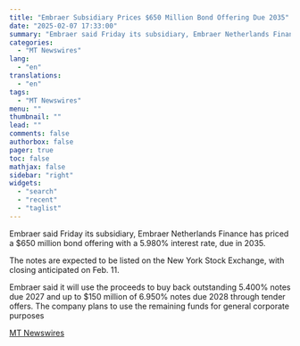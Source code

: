 ```yaml
---
title: "Embraer Subsidiary Prices $650 Million Bond Offering Due 2035"
date: "2025-02-07 17:33:00"
summary: "Embraer said Friday its subsidiary, Embraer Netherlands Finance has priced a $650 million bond offering with a 5.980% interest rate, due in 2035. The notes are expected to be listed on the New York Stock Exchange, with closing anticipated on Feb. 11. Embraer said it will use the proceeds to..."
categories:
  - "MT Newswires"
lang:
  - "en"
translations:
  - "en"
tags:
  - "MT Newswires"
menu: ""
thumbnail: ""
lead: ""
comments: false
authorbox: false
pager: true
toc: false
mathjax: false
sidebar: "right"
widgets:
  - "search"
  - "recent"
  - "taglist"
---
```


Embraer said Friday its subsidiary, Embraer Netherlands Finance has priced a $650 million bond offering with a 5.980% interest rate, due in 2035.

The notes are expected to be listed on the New York Stock Exchange, with closing anticipated on Feb. 11.

Embraer said it will use the proceeds to buy back outstanding 5.400% notes due 2027 and up to $150 million of 6.950% notes due 2028 through tender offers. The company plans to use the remaining funds for general corporate purposes

[MT Newswires](https://www.tradingview.com/news/mtnewswires.com:20250207:A3312168:0/)
